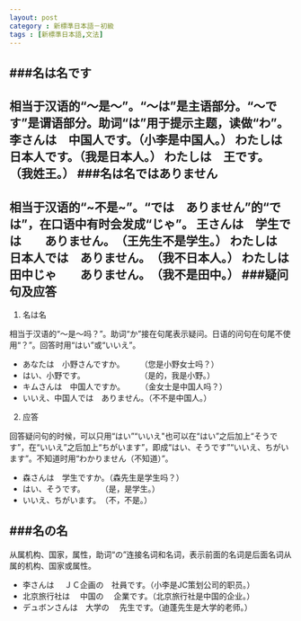 ```yaml
---
layout: post
category : 新標準日本語－初級
tags : [新標準日本語,文法]
---
```


###名は名です
---
相当于汉语的“～是～”。“～は”是主语部分。“～です”是谓语部分。助词“は”用于提示主题，读做“わ”。
李さんは　中国人です。（小李是中国人。）
わたしは　日本人です。（我是日本人。）
わたしは　王です。　　（我姓王。）
###名は名ではありません
---
相当于汉语的“~不是~”。“では　ありません”的“では”，在口语中有时会发成“じゃ”。
王さんは　学生では　　ありません。　（王先生不是学生。）
わたしは　日本人では　ありません。　（我不日本人。）
わたしは　田中じゃ　　ありません。　（我不是田中。）
###疑问句及应答
---
1. 名は名
 
相当于汉语的“～是～吗？”。助词“か”接在句尾表示疑问。日语的问句在句尾不使用“？”。回答时用“はい”或“いいえ”。
	
- あなたは　小野さんですか。　　　（您是小野女士吗？）
- はい、小野です。　　　　　　　　（是的，我是小野。）
- キムさんは　中国人ですか。　　　（金女士是中国人吗？）
- いいえ、中国人では　ありません。（不不是中国人。）

2. 应答
	
回答疑问句的时候，可以只用“はい”“いいえ"也可以在“はい”之后加上“そうです”，在“いいえ”之后加上“ちがいます”，即成“はい、そうです”“いいえ、ちがいます”。不知道时用“わかりません（不知道）”。

* 森さんは　学生ですか。（森先生是学生吗？）
* はい、そうです。　　　（是，是学生。）
* いいえ、ちがいます。　（不，不是。）

###名の名
---

从属机构、国家，属性，助词“の”连接名词和名词，表示前面的名词是后面名词从属的机构、国家或属性。
* 李さんは　         ＪＣ企画の　社員です。（小李是JC策划公司的职员。）
* 北京旅行社は　   中国の　      企業です。（北京旅行社是中国的企业。）
* デュボンさんは　大学の　      先生です。（迪蓬先生是大学的老师。）